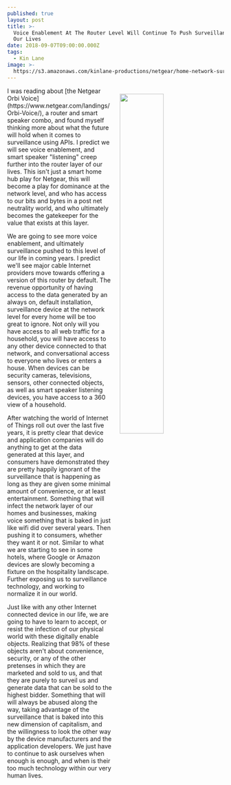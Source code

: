 ```yaml
---
published: true
layout: post
title: >-
  Voice Enablement At The Router Level Will Continue To Push Surveillance Into
  Our Lives
date: 2018-09-07T09:00:00.000Z
tags:
  - Kin Lane
image: >-
  https://s3.amazonaws.com/kinlane-productions/netgear/home-network-surveillance.png
---
```

<p><img src="{{ page.image }}" width="45%" align="right" style="padding: 15px;" /></p>I was reading about [the Netgear Orbi Voice](https://www.netgear.com/landings/Orbi-Voice/), a router and smart speaker combo, and found myself thinking more about what the future will hold when it comes to surveillance using APIs. I predict we will see voice enablement, and smart speaker "listening" creep further into the router layer of our lives. This isn't just a smart home hub play for Netgear, this will become a play for dominance at the network level, and who has access to our bits and bytes in a post net neutrality world, and who ultimately becomes the gatekeeper for the value that exists at this layer.

We are going to see more voice enablement, and ultimately surveillance pushed to this level of our life in coming years. I predict we'll see major cable Internet providers move towards offering a version of this router by default. The revenue opportunity of having access to the data generated by an always on, default installation, surveillance device at the network level for every home will be too great to ignore. Not only will you have access to all web traffic for a household, you will have access to any other device connected to that network, and conversational access to everyone who lives or enters a house. When devices can be security cameras, televisions, sensors, other connected objects, as well as smart speaker listening devices, you have access to a 360 view of a household.

After watching the world of Internet of Things roll out over the last five years, it is pretty clear that device and application companies will do anything to get at the data generated at this layer, and consumers have demonstrated they are pretty happily ignorant of the surveillance that is happening as long as they are given some minimal amount of convenience, or at least entertainment. Something that will infect the network layer of our homes and businesses, making voice something that is baked in just like wifi did over several years. Then pushing it to consumers, whether they want it or not. Similar to what we are starting to see in some hotels, where Google or Amazon devices are slowly becoming a fixture on the hospitality landscape. Further exposing us to surveillance technology, and working to normalize it in our world.

Just like with any other Internet connected device in our life, we are going to have to learn to accept, or resist the infection of our physical world with these digitally enable objects. Realizing that 98% of these objects aren't about convenience, security, or any of the other pretenses in which they are marketed and sold to us, and that they are purely to surveil us and generate data that can be sold to the highest bidder. Something that will will always be abused along the way, taking advantage of the surveillance that is baked into this new dimension of capitalism, and the willingness to look the other way by the device manufacturers and the application developers. We just have to continue to ask ourselves when enough is enough, and when is their too much technology within our very human lives.
